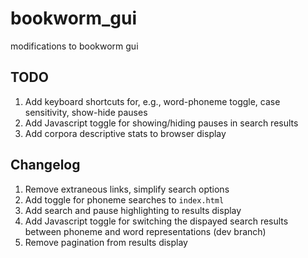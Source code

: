 # bookworm_gui
modifications to bookworm gui

## TODO
1. Add keyboard shortcuts for, e.g., word-phoneme toggle, case sensitivity, show-hide pauses
2. Add Javascript toggle for showing/hiding pauses in search results
3. Add corpora descriptive stats to browser display

## Changelog
1. Remove extraneous links, simplify search options
2. Add toggle for phoneme searches to `index.html`
3. Add search and pause highlighting to results display
4. Add Javascript toggle for switching the dispayed search results between phoneme and word representations (dev branch)
4. Remove pagination from results display
